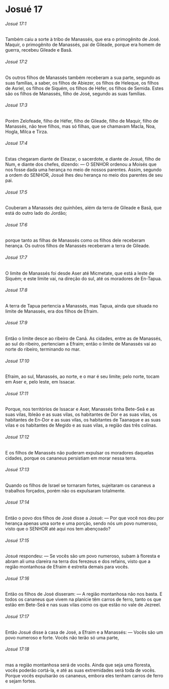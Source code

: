 # Josué 17

###### Josué 17:1

Também caiu a sorte à tribo de Manassés, que era o primogênito de José. Maquir, o primogênito de Manassés, pai de Gileade, porque era homem de guerra, recebeu Gileade e Basã.

###### Josué 17:2

Os outros filhos de Manassés também receberam a sua parte, segundo as suas famílias, a saber, os filhos de Abiezer, os filhos de Heleque, os filhos de Asriel, os filhos de Siquém, os filhos de Héfer, os filhos de Semida. Estes são os filhos de Manassés, filho de José, segundo as suas famílias.

###### Josué 17:3

Porém Zelofeade, filho de Héfer, filho de Gileade, filho de Maquir, filho de Manassés, não teve filhos, mas só filhas, que se chamavam Macla, Noa, Hogla, Milca e Tirza.

###### Josué 17:4

Estas chegaram diante de Eleazar, o sacerdote, e diante de Josué, filho de Num, e diante dos chefes, dizendo: — O SENHOR ordenou a Moisés que nos fosse dada uma herança no meio de nossos parentes. Assim, segundo a ordem do SENHOR, Josué lhes deu herança no meio dos parentes de seu pai.

###### Josué 17:5

Couberam a Manassés dez quinhões, além da terra de Gileade e Basã, que está do outro lado do Jordão;

###### Josué 17:6

porque tanto as filhas de Manassés como os filhos dele receberam herança. Os outros filhos de Manassés receberam a terra de Gileade.

###### Josué 17:7

O limite de Manassés foi desde Aser até Micmetate, que está a leste de Siquém; e este limite vai, na direção do sul, até os moradores de En-Tapua.

###### Josué 17:8

A terra de Tapua pertencia a Manassés, mas Tapua, ainda que situada no limite de Manassés, era dos filhos de Efraim.

###### Josué 17:9

Então o limite desce ao ribeiro de Caná. As cidades, entre as de Manassés, ao sul do ribeiro, pertenciam a Efraim; então o limite de Manassés vai ao norte do ribeiro, terminando no mar.

###### Josué 17:10

Efraim, ao sul, Manassés, ao norte, e o mar é seu limite; pelo norte, tocam em Aser e, pelo leste, em Issacar.

###### Josué 17:11

Porque, nos territórios de Issacar e Aser, Manassés tinha Bete-Seã e as suas vilas, Ibleão e as suas vilas, os habitantes de Dor e as suas vilas, os habitantes de En-Dor e as suas vilas, os habitantes de Taanaque e as suas vilas e os habitantes de Megido e as suas vilas, a região das três colinas.

###### Josué 17:12

E os filhos de Manassés não puderam expulsar os moradores daquelas cidades, porque os cananeus persistiam em morar nessa terra.

###### Josué 17:13

Quando os filhos de Israel se tornaram fortes, sujeitaram os cananeus a trabalhos forçados, porém não os expulsaram totalmente.

###### Josué 17:14

Então o povo dos filhos de José disse a Josué: — Por que você nos deu por herança apenas uma sorte e uma porção, sendo nós um povo numeroso, visto que o SENHOR até aqui nos tem abençoado?

###### Josué 17:15

Josué respondeu: — Se vocês são um povo numeroso, subam à floresta e abram ali uma clareira na terra dos ferezeus e dos refains, visto que a região montanhosa de Efraim é estreita demais para vocês.

###### Josué 17:16

Então os filhos de José disseram: — A região montanhosa não nos basta. E todos os cananeus que vivem na planície têm carros de ferro, tanto os que estão em Bete-Seã e nas suas vilas como os que estão no vale de Jezreel.

###### Josué 17:17

Então Josué disse à casa de José, a Efraim e a Manassés: — Vocês são um povo numeroso e forte. Vocês não terão só uma parte,

###### Josué 17:18

mas a região montanhosa será de vocês. Ainda que seja uma floresta, vocês poderão cortá-la, e até as suas extremidades será toda de vocês. Porque vocês expulsarão os cananeus, embora eles tenham carros de ferro e sejam fortes.

